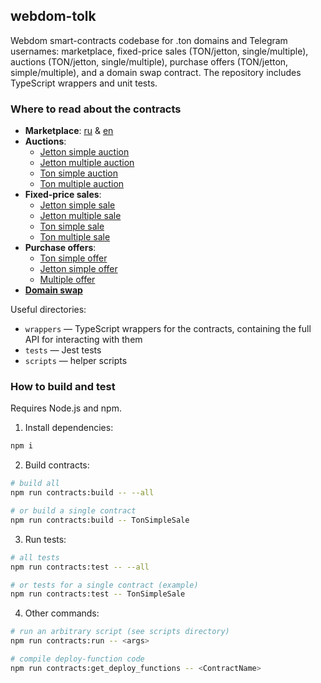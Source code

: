 ## webdom-tolk

Webdom smart-contracts codebase for .ton domains and Telegram usernames: marketplace, fixed-price sales (TON/jetton, single/multiple), auctions (TON/jetton, single/multiple), purchase offers (TON/jetton, simple/multiple), and a domain swap contract. The repository includes TypeScript wrappers and unit tests.

### Where to read about the contracts

- **Marketplace**: [ru](contracts/marketplace/README-ru.md) & [en](contracts/marketplace/README-en.md)
- **Auctions**:
  - [Jetton simple auction](contracts/auctions/jetton_simple_auction/README.md)
  - [Jetton multiple auction](contracts/auctions/jetton_multiple_auction/README.md)
  - [Ton simple auction](contracts/auctions/ton_simple_auction/README.md)
  - [Ton multiple auction](contracts/auctions/ton_multiple_auction/README.md)
- **Fixed-price sales**:
  - [Jetton simple sale](contracts/fix_price_sales/jetton_simple_sale/README.md)
  - [Jetton multiple sale](contracts/fix_price_sales/jetton_multiple_sale/README.md)
  - [Ton simple sale](contracts/fix_price_sales/ton_simple_sale/README.md)
  - [Ton multiple sale](contracts/fix_price_sales/ton_multiple_sale/README.md)
- **Purchase offers**:
  - [Ton simple offer](contracts/purchase_offers/ton_simple_offer/README.md)
  - [Jetton simple offer](contracts/purchase_offers/jetton_simple_offer/README.md)
  - [Multiple offer](contracts/purchase_offers/multiple_offer/README.md)
- **[Domain swap](contracts/domain_swap/README.md)**

Useful directories:
- `wrappers` — TypeScript wrappers for the contracts, containing the full API for interacting with them
- `tests` — Jest tests
- `scripts` — helper scripts

### How to build and test

Requires Node.js and npm.

1) Install dependencies:

```bash
npm i
```

2) Build contracts:

```bash
# build all
npm run contracts:build -- --all

# or build a single contract
npm run contracts:build -- TonSimpleSale
```

3) Run tests:

```bash
# all tests
npm run contracts:test -- --all

# or tests for a single contract (example)
npm run contracts:test -- TonSimpleSale
```

4) Other commands:

```bash
# run an arbitrary script (see scripts directory)
npm run contracts:run -- <args>

# compile deploy-function code
npm run contracts:get_deploy_functions -- <ContractName>
```
